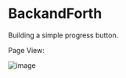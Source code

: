# BackandForth
Building a simple progress button.


Page View:

![image](https://user-images.githubusercontent.com/64192420/110143174-240f9480-7e01-11eb-9eff-776cc3c70a2e.png)
